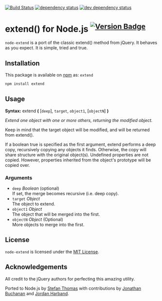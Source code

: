 [![Build Status][1]][2] [![dependency status][9]][10] [![dev dependency status][11]][12]

# extend() for Node.js <sup>[![Version Badge][8]][3]</sup>

`node-extend` is a port of the classic extend() method from jQuery. It behaves as you expect. It is simple, tried and true.

## Installation

This package is available on [npm][3] as: `extend`

``` sh
npm install extend
```

## Usage

**Syntax:** extend **(** [`deep`], `target`, `object1`, [`objectN`] **)** 

*Extend one object with one or more others, returning the modified object.*

Keep in mind that the target object will be modified, and will be returned from extend().

If a boolean true is specified as the first argument, extend performs a deep copy, recursively copying any objects it finds. Otherwise, the copy will share structure with the original object(s).
Undefined properties are not copied. However, properties inherited from the object's prototype will be copied over.

### Arguments

* `deep` *Boolean* (optional)  
If set, the merge becomes recursive (i.e. deep copy).
* `target`	*Object*  
The object to extend.
* `object1`	*Object*  
The object that will be merged into the first.
* `objectN` *Object* (Optional)  
More objects to merge into the first.

## License

`node-extend` is licensed under the [MIT License][4].

## Acknowledgements

All credit to the jQuery authors for perfecting this amazing utility.

Ported to Node.js by [Stefan Thomas][5] with contributions by [Jonathan Buchanan][6] and [Jordan Harband][7].

[1]: https://travis-ci.org/justmoon/node-extend.png
[2]: https://travis-ci.org/justmoon/node-extend
[3]: https://npmjs.org/package/extend
[4]: http://opensource.org/licenses/MIT
[5]: https://github.com/justmoon
[6]: https://github.com/insin
[7]: https://github.com/ljharb
[8]: http://vb.teelaun.ch/justmoon/node-extend.svg
[9]: https://david-dm.org/justmoon/node-extend.png
[10]: https://david-dm.org/justmoon/node-extend
[11]: https://david-dm.org/justmoon/node-extend/dev-status.png
[12]: https://david-dm.org/justmoon/node-extend#info=devDependencies

